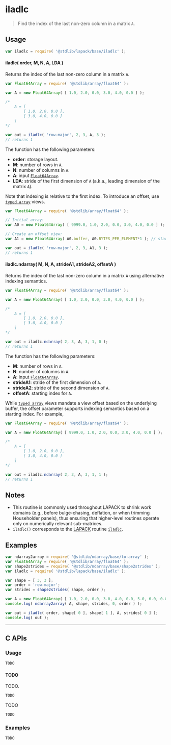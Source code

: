 <!--

@license Apache-2.0

Copyright (c) 2025 The Stdlib Authors.

Licensed under the Apache License, Version 2.0 (the "License");
you may not use this file except in compliance with the License.
You may obtain a copy of the License at

   http://www.apache.org/licenses/LICENSE-2.0

Unless required by applicable law or agreed to in writing, software
distributed under the License is distributed on an "AS IS" BASIS,
WITHOUT WARRANTIES OR CONDITIONS OF ANY KIND, either express or implied.
See the License for the specific language governing permissions and
limitations under the License.

-->

# iladlc

> Find the index of the last non-zero column in a matrix `A`.

<section class="usage">

## Usage

```javascript
var iladlc = require( '@stdlib/lapack/base/iladlc' );
```

#### iladlc( order, M, N, A, LDA )

Returns the index of the last non-zero column in a matrix `A`.

```javascript
var Float64Array = require( '@stdlib/array/float64' );

var A = new Float64Array( [ 1.0, 2.0, 0.0, 3.0, 4.0, 0.0 ] );

/*
    A = [
        [ 1.0, 2.0, 0.0 ],
        [ 3.0, 4.0, 0.0 ]
    ]
*/

var out = iladlc( 'row-major', 2, 3, A, 3 );
// returns 1
```

The function has the following parameters:

-   **order**: storage layout.
-   **M**: number of rows in `A`.
-   **N**: number of columns in `A`.
-   **A**: input [`Float64Array`][mdn-float64array].
-   **LDA**: stride of the first dimension of `A` (a.k.a., leading dimension of the matrix `A`).

Note that indexing is relative to the first index. To introduce an offset, use [`typed array`][mdn-typed-array] views.

<!-- eslint-disable stdlib/capitalized-comments -->

```javascript
var Float64Array = require( '@stdlib/array/float64' );

// Initial array:
var A0 = new Float64Array( [ 9999.0, 1.0, 2.0, 0.0, 3.0, 4.0, 0.0 ] );

// Create an offset view:
var A1 = new Float64Array( A0.buffer, A0.BYTES_PER_ELEMENT*1 ); // start at 2nd element

var out = iladlc( 'row-major', 2, 3, A1, 3 );
// returns 1
```

#### iladlc.ndarray( M, N, A, strideA1, strideA2, offsetA )

Returns the index of the last non-zero column in a matrix `A` using alternative indexing semantics.

```javascript
var Float64Array = require( '@stdlib/array/float64' );

var A = new Float64Array( [ 1.0, 2.0, 0.0, 3.0, 4.0, 0.0 ] );

/*
    A = [
        [ 1.0, 2.0, 0.0 ],
        [ 3.0, 4.0, 0.0 ]
    ]
*/

var out = iladlc.ndarray( 2, 3, A, 3, 1, 0 );
// returns 1
```

The function has the following parameters:

-   **M**: number of rows in `A`.
-   **N**: number of columns in `A`.
-   **A**: input [`Float64Array`][mdn-float64array].
-   **strideA1**: stride of the first dimension of `A`.
-   **strideA2**: stride of the second dimension of `A`.
-   **offsetA**: starting index for `A`.

While [`typed array`][mdn-typed-array] views mandate a view offset based on the underlying buffer, the offset parameter supports indexing semantics based on a starting index. For example,

```javascript
var Float64Array = require( '@stdlib/array/float64' );

var A = new Float64Array( [ 9999.0, 1.0, 2.0, 0.0, 3.0, 4.0, 0.0 ] );

/*
    A = [
        [ 1.0, 2.0, 0.0 ],
        [ 3.0, 4.0, 0.0 ]
    ]
*/

var out = iladlc.ndarray( 2, 3, A, 3, 1, 1 );
// returns 1
```

</section>

<!-- /.usage -->

<section class="notes">

## Notes

-   This routine is commonly used throughout LAPACK to shrink work domains (e.g., before bulge-chasing, deflation, or when trimming Householder panels), thus ensuring that higher-level routines operate only on numerically relevant sub-matrices.
-   `iladlc()` corresponds to the [LAPACK][lapack] routine [`iladlc`][lapack-iladlc].

</section>

<!-- /.notes -->

<section class="examples">

## Examples

<!-- eslint no-undef: "error" -->

```javascript
var ndarray2array = require( '@stdlib/ndarray/base/to-array' );
var Float64Array = require( '@stdlib/array/float64' );
var shape2strides = require( '@stdlib/ndarray/base/shape2strides' );
var iladlc = require( '@stdlib/lapack/base/iladlc' );

var shape = [ 3, 3 ];
var order = 'row-major';
var strides = shape2strides( shape, order );

var A = new Float64Array( [ 1.0, 2.0, 0.0, 3.0, 4.0, 0.0, 5.0, 6.0, 0.0 ] );
console.log( ndarray2array( A, shape, strides, 0, order ) );

var out = iladlc( order, shape[ 0 ], shape[ 1 ], A, strides[ 0 ] );
console.log( out );
```

</section>

<!-- /.examples -->

<!-- C interface documentation. -->

* * *

<section class="c">

## C APIs

<!-- Section to include introductory text. Make sure to keep an empty line after the intro `section` element and another before the `/section` close. -->

<section class="intro">

</section>

<!-- /.intro -->

<!-- C usage documentation. -->

<section class="usage">

### Usage

```c
TODO
```

#### TODO

TODO.

```c
TODO
```

TODO

```c
TODO
```

</section>

<!-- /.usage -->

<!-- C API usage notes. Make sure to keep an empty line after the `section` element and another before the `/section` close. -->

<section class="notes">

</section>

<!-- /.notes -->

<!-- C API usage examples. -->

<section class="examples">

### Examples

```c
TODO
```

</section>

<!-- /.examples -->

</section>

<!-- /.c -->

<!-- Section for related `stdlib` packages. Do not manually edit this section, as it is automatically populated. -->

<section class="related">

</section>

<!-- /.related -->

<!-- Section for all links. Make sure to keep an empty line after the `section` element and another before the `/section` close. -->

<section class="links">

[lapack]: https://www.netlib.org/lapack/explore-html/

[lapack-iladlc]: https://www.netlib.org/lapack/explore-html-3.6.1/d7/d43/group__aux_o_t_h_e_rauxiliary_gab8b3783390380038c9d26de61d7aefb4.html

[mdn-float64array]: https://developer.mozilla.org/en-US/docs/Web/JavaScript/Reference/Global_Objects/Float64Array

[mdn-typed-array]: https://developer.mozilla.org/en-US/docs/Web/JavaScript/Reference/Global_Objects/TypedArray

</section>

<!-- /.links -->
